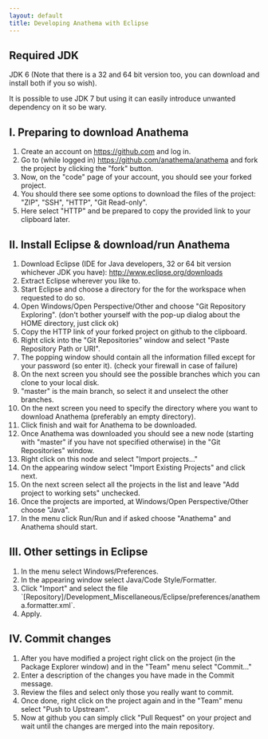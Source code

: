 ```yaml
---
layout: default
title: Developing Anathema with Eclipse
---
```


Required JDK
------------
  <p>JDK 6 (Note that there is a 32 and 64 bit version too, you can download and install both if you so wish).</p>
  <p>It is possible to use JDK 7 but using it can easily introduce unwanted dependency on it so be wary.</p>

I. Preparing to download Anathema
---------------------------------

<ol>
  <li>Create an account on <a href="https://github.com">https://github.com</a> and log in.</li>
  <li>Go to (while logged in) <a href="https://github.com/anathema/anathema">https://github.com/anathema/anathema</a> and fork the project by clicking the "fork" button.</li>
  <li>Now, on the "code" page of your account, you should see your forked project.</li>
  <li>You should there see some options to download the files of the project: "ZIP", "SSH", "HTTP", "Git Read-only".</li>
  <li>Here select "HTTP" and be prepared to copy the provided link to your clipboard later.</li>
</ol>

II. Install Eclipse & download/run Anathema
-------------------------------------------

<ol>
  <li>Download Eclipse (IDE for Java developers, 32 or 64 bit version whichever JDK you have): <a href="http://www.eclipse.org/downloads">http://www.eclipse.org/downloads</a></li>
  <li>Extract Eclipse wherever you like to.</li>
  <li>Start Eclipse and choose a directory for the for the workspace when requested to do so.</li>
  <li>Open Windows/Open Perspective/Other and choose "Git Repository Exploring". (don't bother yourself with the pop-up dialog about the HOME directory, just click ok)</li>
  <li>Copy the HTTP link of your forked project on github to the clipboard.</li>
  <li>Right click into the "Git Repositories" window and select "Paste Repository Path or URI".</li>
  <li>The popping window should contain all the information filled except for your password (so enter it). (check your firewall in case of failure)</li>
  <li>On the next screen you should see the possible branches which you can clone to your local disk.</li>
  <li>"master" is the main branch, so select it and unselect the other branches.</li>
  <li>On the next screen you need to specify the directory where you want to download Anathema (preferably an empty directory).</li>
  <li>Click finish and wait for Anathema to be downloaded.</li>
  <li>Once Anathema was downloaded you should see a new node (starting with "master" if you have not specified otherwise) in the "Git Repositories" window.</li>
  <li>Right click on this node and select "Import projects..."</li>
  <li>On the appearing window select "Import Existing Projects" and click next.</li>
  <li>On the next screen select all the projects in the list and leave "Add project to working sets" unchecked.</li>
  <li>Once the projects are imported, at Windows/Open Perspective/Other choose "Java".</li>
  <li>In the menu click Run/Run and if asked choose "Anathema" and Anathema should start.</li>
</ol>

III. Other settings in Eclipse
------------------------------

<ol>
  <li>In the menu select Windows/Preferences.</li>
  <li>In the appearing window select Java/Code Style/Formatter.</li>
  <li>Click "Import" and select the file `[Repository]/Development_Miscellaneous/Eclipse/preferences/anathema.formatter.xml`.</li>
  <li>Apply.</li>
</ol>

IV. Commit changes
------------------

<ol>
  <li>After you have modified a project right click on the project (in the Package Explorer window) and in the "Team" menu select "Commit..."</li>
  <li>Enter a description of the changes you have made in the Commit message.</li>
  <li>Review the files and select only those you really want to commit.</li>
  <li>Once done, right click on the project again and in the "Team" menu select "Push to Upstream".</li>
  <li>Now at github you can simply click "Pull Request" on your project and wait until the changes are merged into the main repository.</li>
</ol>
